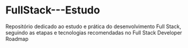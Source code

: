 # FullStack---Estudo
Repositório dedicado ao estudo e prática do desenvolvimento Full Stack, seguindo as etapas e tecnologias recomendadas no Full Stack Developer Roadmap
